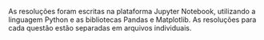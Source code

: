 As resoluções foram escritas na plataforma Jupyter Notebook, utilizando a linguagem Python e as bibliotecas Pandas e Matplotlib. As resoluções para cada questão estão separadas em arquivos individuais.

